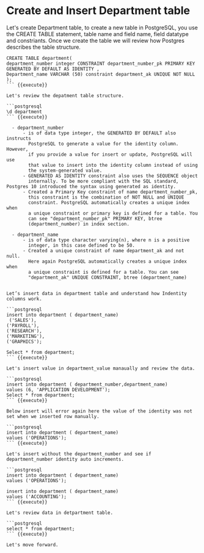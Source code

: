 # Create and Insert Department table

Let's create Department table, to create a new table in PostgreSQL, you use the CREATE TABLE statement, table name and field name, field datatype and constriants. Once we create the table we will review how Postgres describes the table structure.


```postgresql
CREATE TABLE department(
department_number integer CONSTRAINT department_number_pk PRIMARY KEY GENERATED BY DEFAULT AS IDENTITY ,
Department_name VARCHAR (50) constraint department_ak UNIQUE NOT NULL
);
``` {{execute}}

Let's review the depatment table structure.

```postgresql
\d department
``` {{execute}}

  - department_number    
      - is of data type integer, the GENERATED BY DEFAULT also instructs
        PostgreSQL to generate a value for the identity column. However,
        if you provide a value for insert or update, PostgreSQL will use
        that value to insert into the identity column instead of using
        the system-generated value.
      - GENERATED AS IDENTITY constraint also uses the SEQUENCE object
        internally. To be more compliant with the SQL standard, Postgres 10 introduced the syntax using generated as identity.
      - Created a Primary Key constraint of name department_number_pk,
        this constraint is the combination of NOT NULL and UNIQUE
        constraint. PostgreSQL automatically creates a unique index when
        a unique constraint or primary key is defined for a table. You
        can see "department_number_pk" PRIMARY KEY, btree
        (department_number) in index section.
        
  - department_name    
      - is of data type character varying(n), where n is a positive
        integer, in this case defined to be 50.    
      - Created a unique constraint of name department_ak and not null.
        Here again PostgreSQL automatically creates a unique index when
        a unique constraint is defined for a table. You can see
        "department_ak" UNIQUE CONSTRAINT, btree (department_name)

  
Let’s insert data in department table and understand how Indentity columns work. 

```postgresql
insert into department ( department_name)
 ('SALES'),
('PAYROLL'),
('RESEARCH'),
('MARKETING'),
('GRAPHICS');

Select * from department;
``` {{execute}}

Let's insert value in department_value manaually and review the data.

```postgresql
insert into department ( department_number,department_name)
values (6, 'APPLICATION DEVELOPMENT');
Select * from department;
``` {{execute}}

Below insert will error again here the value of the identity was not set when we inserted row manually. 

```postgresql
insert into department ( department_name)
values ('OPERATIONS');
``` {{execute}}

Let's insert without the department_number and see if department_number identity auto increments.

```postgresql
insert into department ( department_name)
values ('OPERATIONS');

insert into department ( department_name)
values ('ACCOUNTING');
``` {{execute}}

Let's review data in detpartment table.

```postgresql
select * from department;
``` {{execute}}

Let's move forward.
